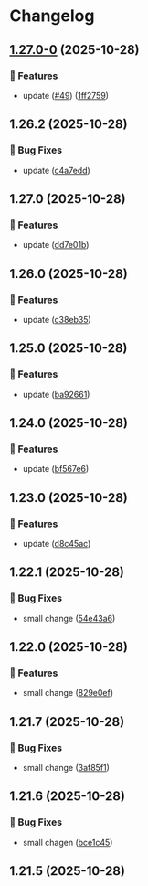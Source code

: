 # Changelog

## [1.27.0-0](https://github.com/mojipcmobila-png/release-test/compare/v1.26.2...v1.27.0-0) (2025-10-28)

### 🚀 Features

* update ([#49](https://github.com/mojipcmobila-png/release-test/issues/49)) ([1ff2759](https://github.com/mojipcmobila-png/release-test/commit/1ff2759a001dc81514a0268b1ba557d6102ce635))

## 1.26.2 (2025-10-28)

### 🐞 Bug Fixes

* update ([c4a7edd](https://github.com/mojipcmobila-png/release-test/commit/c4a7edde7fc714e7cc868d5aa78bc8202b3d4281))

## 1.27.0 (2025-10-28)

### 🚀 Features

* update ([dd7e01b](https://github.com/mojipcmobila-png/release-test/commit/dd7e01bc1abb3037efe120784aaef0785737fdc1))

## 1.26.0 (2025-10-28)

### 🚀 Features

* update ([c38eb35](https://github.com/mojipcmobila-png/release-test/commit/c38eb35049e75539a7169ebd6ade983c43af64de))

## 1.25.0 (2025-10-28)

### 🚀 Features

* update ([ba92661](https://github.com/mojipcmobila-png/release-test/commit/ba926613e1437c754470c163253bacfb8f9f45e3))

## 1.24.0 (2025-10-28)

### 🚀 Features

* update ([bf567e6](https://github.com/mojipcmobila-png/release-test/commit/bf567e6768ce374c45c20b269db70318288f9a7f))

## 1.23.0 (2025-10-28)

### 🚀 Features

* update ([d8c45ac](https://github.com/mojipcmobila-png/release-test/commit/d8c45acc75a6e45dffda73c2052be4a5dcba7979))

## 1.22.1 (2025-10-28)

### 🐞 Bug Fixes

* small change ([54e43a6](https://github.com/mojipcmobila-png/release-test/commit/54e43a6e2b6fe0f3b49b0169ec2787292dad05d2))

## 1.22.0 (2025-10-28)

### 🚀 Features

* small change ([829e0ef](https://github.com/mojipcmobila-png/release-test/commit/829e0efdc55ac284cb343ac11124ad4f2f8cd3a0))

## 1.21.7 (2025-10-28)

### 🐞 Bug Fixes

* small change ([3af85f1](https://github.com/mojipcmobila-png/release-test/commit/3af85f17a7a5d366a5c05833b9b32cb36c49b723))

## 1.21.6 (2025-10-28)

### 🐞 Bug Fixes

* small chagen ([bce1c45](https://github.com/mojipcmobila-png/release-test/commit/bce1c457d341eeb83a3372d07052361d0de94f75))

## 1.21.5 (2025-10-28)
